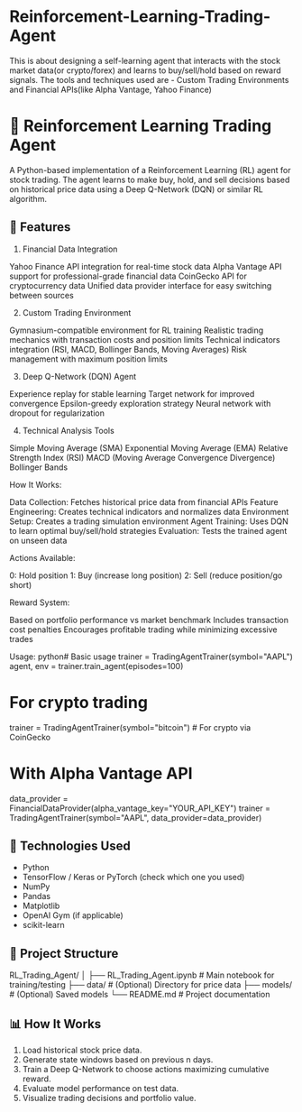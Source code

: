 # Reinforcement-Learning-Trading-Agent
This is about designing a self-learning agent that interacts with the stock market data(or crypto/forex) and learns to buy/sell/hold based on reward signals. The tools and techniques used are - Custom Trading Environments and Financial APIs(like Alpha Vantage, Yahoo Finance)

# 🧠 Reinforcement Learning Trading Agent

A Python-based implementation of a Reinforcement Learning (RL) agent for stock trading. The agent learns to make buy, hold, and sell decisions based on historical price data using a Deep Q-Network (DQN) or similar RL algorithm.

## 📌 Features
1. Financial Data Integration

Yahoo Finance API integration for real-time stock data
Alpha Vantage API support for professional-grade financial data
CoinGecko API for cryptocurrency data
Unified data provider interface for easy switching between sources

2. Custom Trading Environment

Gymnasium-compatible environment for RL training
Realistic trading mechanics with transaction costs and position limits
Technical indicators integration (RSI, MACD, Bollinger Bands, Moving Averages)
Risk management with maximum position limits

3. Deep Q-Network (DQN) Agent

Experience replay for stable learning
Target network for improved convergence
Epsilon-greedy exploration strategy
Neural network with dropout for regularization

4. Technical Analysis Tools

Simple Moving Average (SMA)
Exponential Moving Average (EMA)
Relative Strength Index (RSI)
MACD (Moving Average Convergence Divergence)
Bollinger Bands

How It Works:

Data Collection: Fetches historical price data from financial APIs
Feature Engineering: Creates technical indicators and normalizes data
Environment Setup: Creates a trading simulation environment
Agent Training: Uses DQN to learn optimal buy/sell/hold strategies
Evaluation: Tests the trained agent on unseen data

Actions Available:

0: Hold position
1: Buy (increase long position)
2: Sell (reduce position/go short)

Reward System:

Based on portfolio performance vs market benchmark
Includes transaction cost penalties
Encourages profitable trading while minimizing excessive trades

Usage:
python# Basic usage
trainer = TradingAgentTrainer(symbol="AAPL")
agent, env = trainer.train_agent(episodes=100)

# For crypto trading
trainer = TradingAgentTrainer(symbol="bitcoin")  # For crypto via CoinGecko

# With Alpha Vantage API
data_provider = FinancialDataProvider(alpha_vantage_key="YOUR_API_KEY")
trainer = TradingAgentTrainer(symbol="AAPL", data_provider=data_provider)

## 🚀 Technologies Used

- Python
- TensorFlow / Keras or PyTorch (check which one you used)
- NumPy
- Pandas
- Matplotlib
- OpenAI Gym (if applicable)
- scikit-learn

## 📁 Project Structure
RL_Trading_Agent/
│
├── RL_Trading_Agent.ipynb # Main notebook for training/testing
├── data/ # (Optional) Directory for price data
├── models/ # (Optional) Saved models
└── README.md # Project documentation


## 📊 How It Works

1. Load historical stock price data.
2. Generate state windows based on previous n days.
3. Train a Deep Q-Network to choose actions maximizing cumulative reward.
4. Evaluate model performance on test data.
5. Visualize trading decisions and portfolio value.


